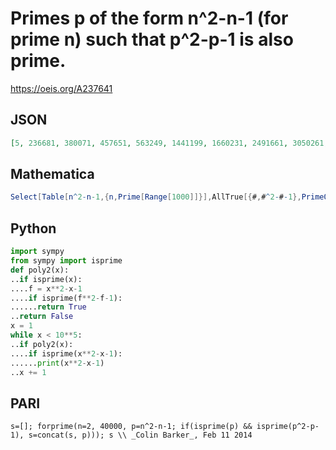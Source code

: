 # Primes p of the form n^2\-n\-1 \(for prime n\) such that p^2\-p\-1 is also prime\.
https://oeis.org/A237641
## JSON
```JSON
[5, 236681, 380071, 457651, 563249, 1441199, 1660231, 2491661, 3050261, 4106701, 5137021, 5146091, 5329171, 10617821, 15574861, 19860391, 20852921, 21349019, 21497131, 23025601, 24507449, 32495699, 36342811, 48867089, 51129649, 59082281]
```
## Mathematica
```Mathematica
Select[Table[n^2-n-1,{n,Prime[Range[1000]]}],AllTrue[{#,#^2-#-1},PrimeQ]&] (* _Harvey P. Dale_, Aug 14 2024 *)
```
## Python
```Python
import sympy
from sympy import isprime
def poly2(x):
..if isprime(x):
....f = x**2-x-1
....if isprime(f**2-f-1):
......return True
..return False
x = 1
while x < 10**5:
..if poly2(x):
....if isprime(x**2-x-1):
......print(x**2-x-1)
..x += 1
```
## PARI
```PARI
s=[]; forprime(n=2, 40000, p=n^2-n-1; if(isprime(p) && isprime(p^2-p-1), s=concat(s, p))); s \\ _Colin Barker_, Feb 11 2014
```
